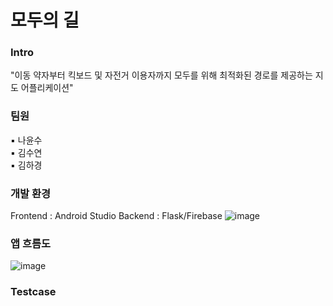 # 모두의 길

### Intro
"이동 약자부터 킥보드 및 자전거 이용자까지 모두를 위해 최적화된 경로를 제공하는 지도 어플리케이션"


### 팀원
▪️ 나윤수  
▪️ 김수연  
▪️ 김하경  

### 개발 환경
Frontend : Android Studio
Backend : Flask/Firebase
![image](https://github.com/NaYoonSoo/Team3/assets/124981649/7f54b01d-cb49-4ec5-8093-e9662afe700f)
  
### 앱 흐름도
![image](https://github.com/NaYoonSoo/Team3/assets/124981649/3c8bf5ce-84b5-45ee-a2af-46e869e2b32e)

### Testcase
